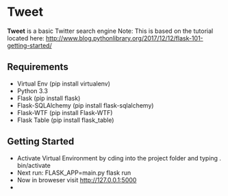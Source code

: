 Tweet
======
**Tweet** is a basic Twitter search engine
Note: This is based on the tutorial located here: http://www.blog.pythonlibrary.org/2017/12/12/flask-101-getting-started/
## Requirements
* Virtual Env (pip install virtualenv)
* Python 3.3
* Flask (pip install flask)
* Flask-SQLAlchemy (pip install flask-sqlalchemy)
* Flask-WTF (pip install Flask-WTF)
* Flask Table (pip install flask_table)
## Getting Started
* Activate Virtual Environment by cding into the project folder and typing . bin/activate
* Next run: FLASK_APP=main.py flask run
* Now in broweser visit http://127.0.0.1:5000
*
